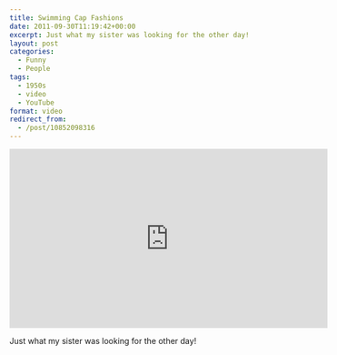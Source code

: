 ```yaml
---
title: Swimming Cap Fashions
date: 2011-09-30T11:19:42+00:00
excerpt: Just what my sister was looking for the other day!
layout: post
categories:
  - Funny
  - People
tags:
  - 1950s
  - video
  - YouTube
format: video
redirect_from:
  - /post/10852098316
---
```

<div class="video-container">
	<iframe width="560" height="315" src="https://www.youtube.com/embed/FtZJMlOu0Sw" frameborder="0" allowfullscreen></iframe>
</div>

Just what my sister was looking for the other day!
